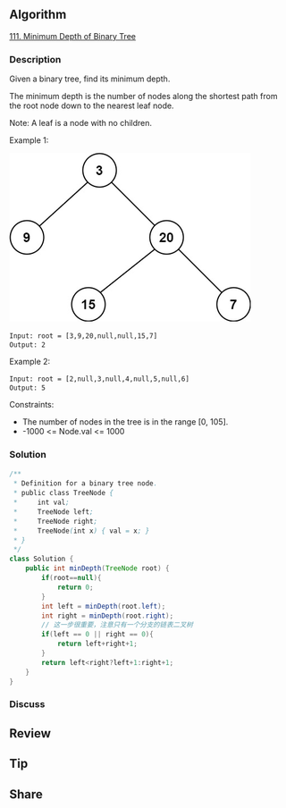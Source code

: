 ## Algorithm

[111. Minimum Depth of Binary Tree](https://leetcode.com/problems/minimum-depth-of-binary-tree/)

### Description

Given a binary tree, find its minimum depth.

The minimum depth is the number of nodes along the shortest path from the root node down to the nearest leaf node.

Note: A leaf is a node with no children.


Example 1:

![](assets/20230919-b5f415dd.png)

```
Input: root = [3,9,20,null,null,15,7]
Output: 2
```

Example 2:

```
Input: root = [2,null,3,null,4,null,5,null,6]
Output: 5
```

Constraints:

- The number of nodes in the tree is in the range [0, 105].
- -1000 <= Node.val <= 1000

### Solution

```java
/**
 * Definition for a binary tree node.
 * public class TreeNode {
 *     int val;
 *     TreeNode left;
 *     TreeNode right;
 *     TreeNode(int x) { val = x; }
 * }
 */
class Solution {
    public int minDepth(TreeNode root) {
        if(root==null){
            return 0;
        }
        int left = minDepth(root.left);
        int right = minDepth(root.right);
        // 这一步很重要，注意只有一个分支的链表二叉树
        if(left == 0 || right == 0){
            return left+right+1;
        }
        return left<right?left+1:right+1;
    }
}
```

### Discuss

## Review


## Tip


## Share
